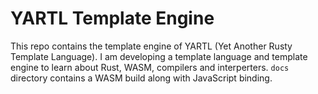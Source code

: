 # YARTL Template Engine
This repo contains the template engine of YARTL (Yet Another Rusty Template Language). I am developing a template language and template engine to learn about Rust, WASM, compilers and interperters. `docs` directory contains a WASM build along with JavaScript binding.
